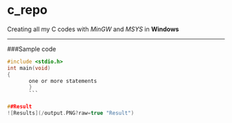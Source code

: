 # c_repo
Creating all my C codes with *MinGW* and *MSYS* in **Windows**             

-----------------------------------------------------------------------------

###Sample code


```C
#include <stdio.h>
int main(void)		
{
       one or more statements				
       }
       ```
        
##Result         
![Results](/output.PNG?raw=true "Result")      
